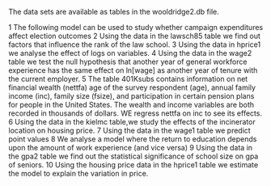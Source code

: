 The data sets are available as tables in the wooldridge2.db file.

1 The following model can be used to study whether campaign expenditures affect election outcomes
2 Using the data in the lawsch85 table we find out factors that influence the rank of the law school.
3 Using the data in hprice1 we analyse the effect of logs on variables.
4 Using the data in the wage2 table we test the null hypothesis that another year of general workforce experience has the same effect on
ln[wage] as another year of tenure with the current employer.
5 The table 401Ksubs contains information on net financial wealth (nettfa) age of the survey respondent
(age), annual family income (inc), family size (fsize), and participation in certain pension plans for people
in the United States. The wealth and income variables are both recorded in thousands of dollars. WE regress nettfa on inc to see its effects.
6 Using the data in the kielmc table,we study the effects of the incinerator location on housing price.
7 Using the data in the wage1 table we predict point values
8 We analyse a model where the return to education depends upon the amount of work experience (and vice
versa)
9 Using the data in the gpa2 table we find out the statistical significance of school size on gpa of seniors.
10 Using the housing price data in the hprice1 table we estimate the model to explain the variation in price.